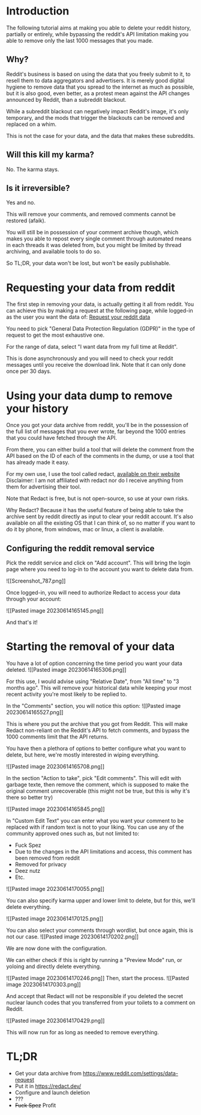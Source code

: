# Introduction

The following tutorial aims at making you able to delete your reddit history, partially or entirely, while bypassing the reddit's API limitation making you able to remove only the last 1000 messages that you made.

## Why?

Reddit's business is based on using the data that you freely submit to it, to resell them to data aggregators and advertisers.
It is merely good digital hygiene to remove data that you spread to the internet as much as possible, but it is also good, even better, as a protest mean against the API changes announced by Reddit, than a subreddit blackout.

While a subreddit blackout can negatively impact Reddit's image, it's only temporary, and the mods that trigger the blackouts can be removed and replaced on a whim.

This is not the case for your data, and the data that makes these subreddits.

## Will this kill my karma?
No. The karma stays.

## Is it irreversible?

Yes and no. 

This will remove your comments, and removed comments cannot be restored (afaik).

You will still be in possession of your comment archive though, which makes you able to repost every single comment through automated means in each threads it was deleted from, but you might be limited by thread archiving, and available tools to do so.

So TL;DR, your data won't be lost, but won't be easily publishable.

# Requesting your data from reddit

The first step in removing your data, is actually getting it all from reddit.
You can achieve this by making a request at the following page, while logged-in as the user you want the data of: [Request your reddit data](https://www.reddit.com/settings/data-request)

You need to pick "General Data Protection Regulation (GDPR)" in the type of request to get the most exhaustive one.

For the range of data, select "I want data from my full time at Reddit".

This is done asynchronously and you will need to check your reddit messages until you receive the download link.
Note that it can only done once per 30 days.

# Using your data dump to remove your history

Once you got your data archive from reddit, you'll be in the possession of the full list of messages that you ever wrote, far beyond the 1000 entries that you could have fetched through the API.

From there, you can either build a tool that will delete the comment from the API based on the ID of each of the comments in the dump, or use a tool that has already made it easy.

For my own use, I use the tool called redact, [available on their website](https://redact.dev/)
Disclaimer: I am not affiliated with redact nor do I receive anything from them for advertising their tool.

Note that Redact is free, but is not open-source, so use at your own risks. 

Why Redact? Because it has the useful feature of being able to take the archive sent by reddit directly as input to clear your reddit account. It's also available on all the existing OS that I can think of, so no matter if you want to do it by phone, from windows, mac or linux, a client is available.

## Configuring the reddit removal service
Pick the reddit service and click on "Add account". This will bring the login page where you need to log-in to the account you want to delete data from.

![[Screenshot_787.png]]

Once logged-in, you will need to authorize Redact to access your data through your account:

![[Pasted image 20230614165145.png]]

And that's it!

# Starting the removal of your data

You have a lot of option concerning the time period you want your data deleted.
![[Pasted image 20230614165306.png]]

For this use, I would advise using "Relative Date", from "All time" to "3 months ago".
This will remove your historical data while keeping your most recent activity you're most likely to be replied to.

In the "Comments" section, you will notice this option:
![[Pasted image 20230614165527.png]]

This is where you put the archive that you got from Reddit.
This will make Redact non-reliant on the Reddit's API to fetch comments, and bypass the 1000 comments limit that the API returns.

You have then a plethora of options to better configure what you want to delete, but here, we're mostly interested in wiping everything.

![[Pasted image 20230614165708.png]]

In the section "Action to take", pick "Edit comments". This will edit with garbage texte, then remove the comment, which is supposed to make the original comment unrecoverable (this might not be true, but this is why it's there so better try)

![[Pasted image 20230614165845.png]]

In "Custom Edit Text" you can enter what you want your comment to be replaced with if random text is not to your liking.
You can use any of the community approved ones such as, but not limited to:
- Fuck Spez
- Due to the changes in the API limitations and access, this comment has been removed from reddit
- Removed for privacy
- Deez nutz
- Etc.

![[Pasted image 20230614170055.png]]

You can also specify karma upper and lower limit to delete, but for this, we'll delete everything.

![[Pasted image 20230614170125.png]]

You can also select your comments through wordlist, but once again, this is not our case.
![[Pasted image 20230614170202.png]]

We are now done with the configuration.

We can either check if this is right by running a "Preview Mode" run, or yoloing and directly delete everything.

![[Pasted image 20230614170246.png]]
Then, start the process.
![[Pasted image 20230614170303.png]]

And accept that Redact will not be responsible if you deleted the secret nuclear launch codes that you transferred from your toilets to a comment on Reddit.

![[Pasted image 20230614170429.png]]

This will now run for as long as needed to remove everything.

# TL;DR

- Get your data archive from https://www.reddit.com/settings/data-request
- Put it in https://redact.dev/
- Configure and launch deletion
- ???
- ~~Fuck Spez~~ Profit